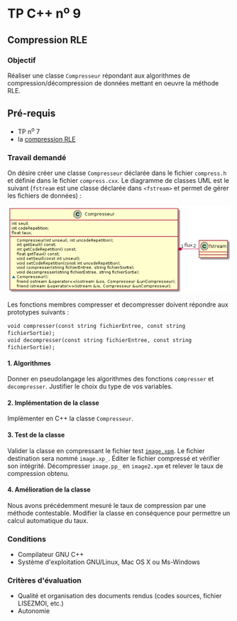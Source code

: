# TP C++ n<sup>o</sup> 9

## Compression RLE
### Objectif
Réaliser une classe `Compresseur` répondant aux algorithmes de compression/décompression de données mettant en oeuvre la méthode RLE.

## Pré-requis
- TP n<sup>o</sup> 7
- la [compression RLE](tp09/rle.md)

### Travail demandé

On désire créer une classe `Compresseur` déclarée dans le fichier `compress.h` et définie dans le fichier `compress.cxx`.
Le diagramme de classes UML est le suivant (`fstream` est une classe déclarée dans `<fstream>` et permet de gérer les fichiers de données) :

![Diagramme de classes](tp09/classes.png)

Les fonctions membres compresser et decompresser doivent répondre aux prototypes suivants :

````
void compresser(const string fichierEntree, const string fichierSortie);
void decompresser(const string fichierEntree, const string fichierSortie);
````
			
#### 1. Algorithmes
Donner en pseudolangage les algorithmes des fonctions `compresser` et `decompresser`. Justifier le choix du type de vos variables.

#### 2. Implémentation de la classe
Implémenter en C++ la classe `Compresseur`.

#### 3. Test de la classe
Valider la classe en compressant le fichier test [`image.xpm`](tp09/image.xpm). Le fichier destination sera nommé `image.xp_`. Éditer le fichier compressé et vérifier son intégrité. Décompresser `image.pp_` en `image2.xpm` et relever le taux de compression obtenu.

#### 4. Amélioration de la classe
Nous avons précédemment mesuré le taux de compression par une méthode contestable. Modifier la classe en conséquence pour permettre un calcul automatique du taux.


### Conditions
*   Compilateur GNU C++
*   Système d'exploitation GNU/Linux, Mac OS X ou Ms-Windows

### Critères d'évaluation
*   Qualité et organisation des documents rendus (codes sources, fichier LISEZMOI, etc.)
*   Autonomie

